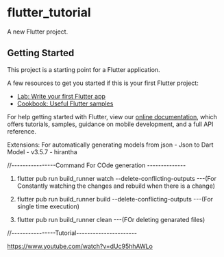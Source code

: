 # flutter_tutorial

A new Flutter project.

## Getting Started

This project is a starting point for a Flutter application.

A few resources to get you started if this is your first Flutter project:

- [Lab: Write your first Flutter app](https://flutter.dev/docs/get-started/codelab)
- [Cookbook: Useful Flutter samples](https://flutter.dev/docs/cookbook)

For help getting started with Flutter, view our
[online documentation](https://flutter.dev/docs), which offers tutorials,
samples, guidance on mobile development, and a full API reference.



Extensions: For automatically generating models from json - Json to Dart Model - v3.5.7 - hirantha



//----------------Command For COde generation --------------
1. flutter pub run build_runner watch --delete-conflicting-outputs   ---(For Constantly watching the changes and rebuild when there is a change)

2. flutter pub run build_runner build --delete-conflicting-outputs  ---(For single time execution)

3. flutter pub run build_runner clean   ---(FOr deleting genarated files)


//----------------Tutorial----------------------

https://www.youtube.com/watch?v=dUc95hhAWLo